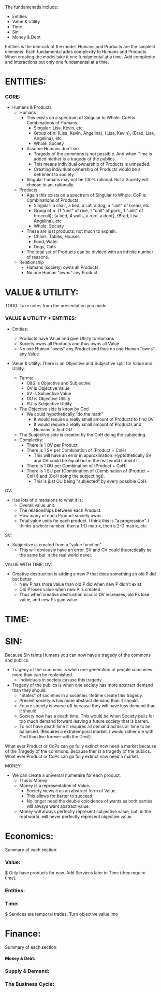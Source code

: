 The fundamenatls include:
* Entities
* Value & Utility
* Time
* Sin
* Money & Debt

Entities is the bedrock of the model. Humans and Products are the simplest elements.
Each fundamental adds complexity to Humans and Products.
When creating the model take it one fundamental at a time. Add complexity and Interactions but only one fundamental at a time. 


# ENTITIES:
### CORE:
- Humans & Products
  - Humans
    - This exists on a spectrum of Singular to Whole. CoH is Combinations of Humans.
      - Singular: Lisa, Kevin, etc
      - Group of n: {Lisa, Kevin, Angelina}, {Lisa, Kevin}, {Brad, Lisa, Angelina}, etc
      - Whole: Society
    - Assume Humans don't sin. 
      - Tragedy of the commons is not possible. And when Time is added niether is a tragedy of the publics.
      - This means individual ownership of Products is unneeded. 
      - Creating individual ownership of Products would be a detriment to society.
    - Singular humans may not be 100% rational. But a Society will choose to act rationally.
  - Products
    - Again this exists on a spectrum of Singular to Whole. CoP is Combinations of Products.
      - Singular: a chair, a bed, a cat, a dog, a "unit" of bread, etc
      - Group of n: {1 "unit" of rice, 1 "unit" of pork , 1 "unit" of broccoli}, {a bed, 4 walls, a roof, a door}, {Brad, Lisa, Angelina}, etc
      - Whole: Society
    - These are just products; not much to explain.
      - Chairs, Tables, Houses
      - Food, Water
      - Dogs, Cats
    - The total set of Products can be divided with an infinite number of reasons.
  - Relationship
    - Humans (society) owns all Products. 
    - No one Human "owns" any Product. 


# VALUE & UTILITY:
TODO: Take notes from the presentation you made.

### VALUE & UTILITY + ENTITIES:
- Entities:
  - Products have Value and give Utility to Humans
  - Society owns all Products and thus owns all Value
  - No one Human "owns" any Product and thus no one Human "owns" any Value

- Value & Utility:
  There is an Objective and Subjective split for Value and Utility. 
    - Terms:
      - O&S is Objective and Subjective
      - OV is Objective Value
      - SV is Subjective Value
      - OU is Objective Utility
      - SU is Subjective Utility
  - The Objective side is know by God
    - We could hypothetically "do the math"
      - It would require a really small amount of Products to find OV
      - It would require a really small amount of Products and Humans to find OU
  - The Subjective side is created by the CoH doing the subjecting.
  - Complexity:
    - There is 1 OV per Product
    - There is 1 SV per Combination of (Product + CoH)
      - This will have an error in approximation. Hyptothetically SV and OV could be equal but in the real world I doubt it.
    - There is 1 OU per Combination of (Product + CoH)
    - There is 1 SU per (Combination of (Combination of (Product + CoH)) and (CoH doing the subjecting)).
      - This is just OU being "subjected" by every possible CoH.


OV:
- Has lots of dimensions to what it is:
  - Overall value unit.
  - The relationships between each Product.
  - How many of each Product society owns.
  - Total value units for each product.
I think this is "a progression". I thinks a whole number, then a 1-D matrix, then a 2-D matrix, etc

SV:
- Subjective is created from a "value function".
  - This will obviously have an error. SV and OV could theoretically be the same but in the real world never. 

VALUE WITH TIME:
OV:
- Creative destruction is adding a new P that does something an old P did but better.
  - New P has more value than old P did when new P didn't exist.
  - Old P loses value when new P is created.
  - Thus when creative destruction occurs OV increases, old Ps lose value, and new Ps gain value.






# TIME:




# SIN:

Because Sin taints Humans you can now have a tragedy of the commons and publics. 
- Tragedy of the commons is when one generation of people consumes more than can be replenished.
  - Individuals in society casuse this tragedy
- Tragedy of the publics is when one society has more abstract demand than they should. 
  - "States" of societies in a societies lifetime create this tragedy.
  - Present society is has more abstract demand than it should.
  - Future society is worse off because they will have less demand than it should.
  - Society now has a death time. This would be when Society pulls far too much demand forward leaving a future society that is barren.
  - To not have death time it requires all demand across all time to be balanced. (Requires a extratemporal market. I would rather die with God than live forever with the Devil).

What ever Product or CoPs can go fully extinct now need a market because of the Tragedy of the commons.
Because ther is a tragedy of the publics. What ever Product or CoPs can go fully extinct now need a market.



MONEY: 

- We can create a universal numeraire for each product. 
  - This is Money
  - Money is a representation of Value. 
    - Society views it as an abstract form of Value. 
    - This allows for barter to succeed. 
    - No longer need the double coicidence of wants as both parties will always want abstract value. 
  - Money will always perfectly represent subjective value, but, in the real world, will never perfectly represent objective value.





































# Economics:

Summary of each section:
### Value:
$ Only have products for now. Add Services later in Time (they require time). 

### Entities:

### Time:

$ Services are temporal trades.
    Turn objective value into 


# Finance:

Summary of each section: 
#### Money & Debt:

### Supply & Demand:

### The Business Cycle:


